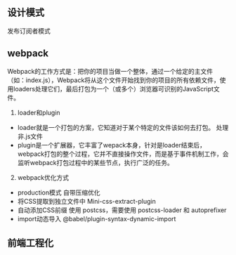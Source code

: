 ## 设计模式
  发布订阅者模式


## webpack
Webpack的工作方式是：把你的项目当做一个整体，通过一个给定的主文件（如：index.js），Webpack将从这个文件开始找到你的项目的所有依赖文件，使用loaders处理它们，最后打包为一个（或多个）浏览器可识别的JavaScript文件。

1. loader和plugin
- loader就是一个打包的方案，它知道对于某个特定的文件该如何去打包。 处理非.js文件
- plugin是一个扩展器，它丰富了wepack本身，针对是loader结束后，webpack打包的整个过程，它并不直接操作文件，而是基于事件机制工作，会监听webpack打包过程中的某些节点，执行广泛的任务。

2. webpack优化方式
- production模式   自带压缩优化
- 将CSS提取到独立文件中  Mini-css-extract-plugin
- 自动添加CSS前缀 使用 postcss，需要使用 postcss-loader 和 autoprefixer
- import动态导入   @babel/plugin-syntax-dynamic-import


## 前端工程化
